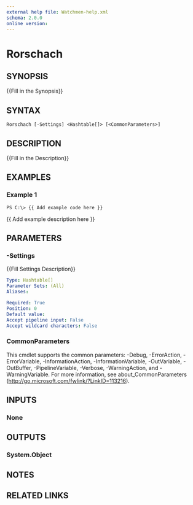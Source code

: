 ```yaml
---
external help file: Watchmen-help.xml
schema: 2.0.0
online version: 
---
```


# Rorschach
## SYNOPSIS
{{Fill in the Synopsis}}
## SYNTAX

```
Rorschach [-Settings] <Hashtable[]> [<CommonParameters>]
```

## DESCRIPTION
{{Fill in the Description}}
## EXAMPLES

### Example 1
```
PS C:\> {{ Add example code here }}
```

{{ Add example description here }}
## PARAMETERS

### -Settings
{{Fill Settings Description}}

```yaml
Type: Hashtable[]
Parameter Sets: (All)
Aliases: 

Required: True
Position: 0
Default value: 
Accept pipeline input: False
Accept wildcard characters: False
```

### CommonParameters
This cmdlet supports the common parameters: -Debug, -ErrorAction, -ErrorVariable, -InformationAction, -InformationVariable, -OutVariable, -OutBuffer, -PipelineVariable, -Verbose, -WarningAction, and -WarningVariable. For more information, see about_CommonParameters (http://go.microsoft.com/fwlink/?LinkID=113216).
## INPUTS

### None

## OUTPUTS

### System.Object

## NOTES

## RELATED LINKS

